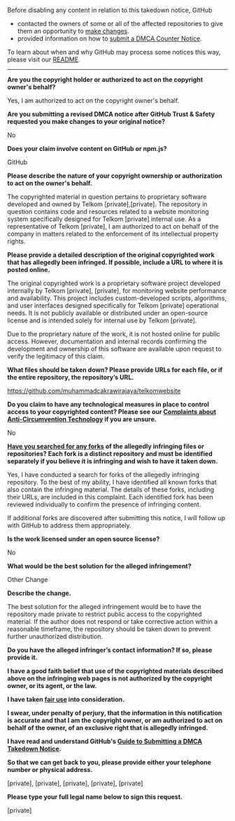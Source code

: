Before disabling any content in relation to this takedown notice, GitHub
- contacted the owners of some or all of the affected repositories to give them an opportunity to [make changes](https://docs.github.com/en/github/site-policy/dmca-takedown-policy#a-how-does-this-actually-work).
- provided information on how to [submit a DMCA Counter Notice](https://docs.github.com/en/articles/guide-to-submitting-a-dmca-counter-notice).

To learn about when and why GitHub may process some notices this way, please visit our [README](https://github.com/github/dmca/blob/master/README.md#anatomy-of-a-takedown-notice).

---

**Are you the copyright holder or authorized to act on the copyright owner's behalf?**

Yes, I am authorized to act on the copyright owner's behalf.

**Are you submitting a revised DMCA notice after GitHub Trust & Safety requested you make changes to your original notice?**

No

**Does your claim involve content on GitHub or npm.js?**

GitHub

**Please describe the nature of your copyright ownership or authorization to act on the owner's behalf.**

The copyrighted material in question pertains to proprietary software developed and owned by Telkom [private],[private]. The repository in question contains code and resources related to a website monitoring system specifically designed for Telkom [private] internal use. As a representative of Telkom [private], I am authorized to act on behalf of the company in matters related to the enforcement of its intellectual property rights.

**Please provide a detailed description of the original copyrighted work that has allegedly been infringed. If possible, include a URL to where it is posted online.**

The original copyrighted work is a proprietary software project developed internally by Telkom [private], [private], for monitoring website performance and availability. This project includes custom-developed scripts, algorithms, and user interfaces designed specifically for Telkom [private] operational needs. It is not publicly available or distributed under an open-source license and is intended solely for internal use by Telkom [private].

Due to the proprietary nature of the work, it is not hosted online for public access. However, documentation and internal records confirming the development and ownership of this software are available upon request to verify the legitimacy of this claim.

**What files should be taken down? Please provide URLs for each file, or if the entire repository, the repository’s URL.**

https://github.com/muhammadcakrawirajaya/telkomwebsite

**Do you claim to have any technological measures in place to control access to your copyrighted content? Please see our <a href="https://docs.github.com/articles/guide-to-submitting-a-dmca-takedown-notice#complaints-about-anti-circumvention-technology">Complaints about Anti-Circumvention Technology</a> if you are unsure.**

No

**<a href="https://docs.github.com/articles/dmca-takedown-policy#b-what-about-forks-or-whats-a-fork">Have you searched for any forks</a> of the allegedly infringing files or repositories? Each fork is a distinct repository and must be identified separately if you believe it is infringing and wish to have it taken down.**

Yes, I have conducted a search for forks of the allegedly infringing repository. To the best of my ability, I have identified all known forks that also contain the infringing material. The details of these forks, including their URLs, are included in this complaint. Each identified fork has been reviewed individually to confirm the presence of infringing content.

If additional forks are discovered after submitting this notice, I will follow up with GitHub to address them appropriately.

**Is the work licensed under an open source license?**

No

**What would be the best solution for the alleged infringement?**

Other Change

**Describe the change.**

The best solution for the alleged infringement would be to have the repository made private to restrict public access to the copyrighted material. If the author does not respond or take corrective action within a reasonable timeframe, the repository should be taken down to prevent further unauthorized distribution.

**Do you have the alleged infringer’s contact information? If so, please provide it.**

**I have a good faith belief that use of the copyrighted materials described above on the infringing web pages is not authorized by the copyright owner, or its agent, or the law.**

**I have taken <a href="https://www.lumendatabase.org/topics/22">fair use</a> into consideration.**

**I swear, under penalty of perjury, that the information in this notification is accurate and that I am the copyright owner, or am authorized to act on behalf of the owner, of an exclusive right that is allegedly infringed.**

**I have read and understand GitHub's <a href="https://docs.github.com/articles/guide-to-submitting-a-dmca-takedown-notice/">Guide to Submitting a DMCA Takedown Notice</a>.**

**So that we can get back to you, please provide either your telephone number or physical address.**

[private], [private], [private], [private], [private]

**Please type your full legal name below to sign this request.**

[private]
